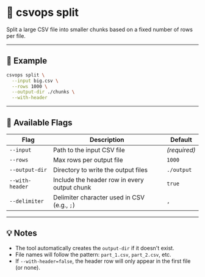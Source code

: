# 📂 csvops split

Split a large CSV file into smaller chunks based on a fixed number of rows per file.

---

## 🧪 Example

```bash
csvops split \
  --input big.csv \
  --rows 1000 \
  --output-dir ./chunks \
  --with-header
```

---

## 🔧 Available Flags

| Flag           | Description                                         | Default       |
|----------------|-----------------------------------------------------|---------------|
| `--input`      | Path to the input CSV file                         | *(required)*  |
| `--rows`       | Max rows per output file                           | `1000`        |
| `--output-dir` | Directory to write the output files                | `./output`    |
| `--with-header`| Include the header row in every output chunk       | `true`        |
| `--delimiter`  | Delimiter character used in CSV (e.g., `;`)        | `,`           |

---

## 💡 Notes

- The tool automatically creates the `output-dir` if it doesn't exist.
- File names will follow the pattern: `part_1.csv`, `part_2.csv`, etc.
- If `--with-header=false`, the header row will only appear in the first file (or none).

